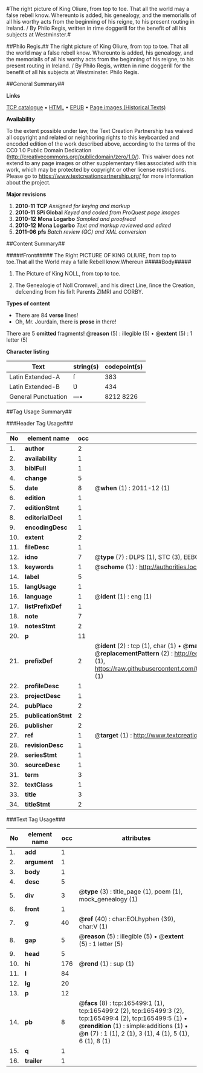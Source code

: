 #The right picture of King Oliure, from top to toe. That all the world may a false rebell know. Whereunto is added, his genealogy, and the memorialls of all his worthy acts from the beginning of his reigne, to his present routing in Ireland. / By Philo Regis, written in rime doggerill for the benefit of all his subjects at Westminster.#

##Philo Regis.##
The right picture of King Oliure, from top to toe. That all the world may a false rebell know. Whereunto is added, his genealogy, and the memorialls of all his worthy acts from the beginning of his reigne, to his present routing in Ireland. / By Philo Regis, written in rime doggerill for the benefit of all his subjects at Westminster.
Philo Regis.

##General Summary##

**Links**

[TCP catalogue](http://www.ota.ox.ac.uk/tcp/)  • 
[HTML](http://tei.it.ox.ac.uk/tcp/Texts-HTML/free/A91/A91837.html)  • 
[EPUB](http://tei.it.ox.ac.uk/tcp/Texts-EPUB/free/A91/A91837.epub) • 
[Page images (Historical Texts)](https://historicaltexts.jisc.ac.uk/eebo-99865453e)

**Availability**

To the extent possible under law, the Text Creation Partnership has waived all copyright and related or neighboring rights to this keyboarded and encoded edition of the work described above, according to the terms of the CC0 1.0 Public Domain Dedication (http://creativecommons.org/publicdomain/zero/1.0/). This waiver does not extend to any page images or other supplementary files associated with this work, which may be protected by copyright or other license restrictions. Please go to https://www.textcreationpartnership.org/ for more information about the project.

**Major revisions**

1. __2010-11__ __TCP__ *Assigned for keying and markup*
1. __2010-11__ __SPi Global__ *Keyed and coded from ProQuest page images*
1. __2010-12__ __Mona Logarbo__ *Sampled and proofread*
1. __2010-12__ __Mona Logarbo__ *Text and markup reviewed and edited*
1. __2011-06__ __pfs__ *Batch review (QC) and XML conversion*

##Content Summary##

#####Front#####
The Right PICTURE OF KING OLIURE, from top to toe.That all the World may a falſe Rebell know.Whereun
#####Body#####

1. The Picture of King NOLL, from top to toe.

1. The Genealogie of Noll Cromwell, and his direct Line, ſince the Creation, deſcending from his firſt Parents ZIMRI and CORBY.

**Types of content**

  * There are 84 **verse** lines!
  * Oh, Mr. Jourdain, there is **prose** in there!

There are 5 **omitted** fragments! 
 @__reason__ (5) : illegible (5)  •  @__extent__ (5) : 1 letter (5)

**Character listing**


|Text|string(s)|codepoint(s)|
|---|---|---|
|Latin Extended-A|ſ|383|
|Latin Extended-B|Ʋ|434|
|General Punctuation|—•|8212 8226|

##Tag Usage Summary##

###Header Tag Usage###

|No|element name|occ|attributes|
|---|---|---|---|
|1.|__author__|2||
|2.|__availability__|1||
|3.|__biblFull__|1||
|4.|__change__|5||
|5.|__date__|8| @__when__ (1) : 2011-12 (1)|
|6.|__edition__|1||
|7.|__editionStmt__|1||
|8.|__editorialDecl__|1||
|9.|__encodingDesc__|1||
|10.|__extent__|2||
|11.|__fileDesc__|1||
|12.|__idno__|7| @__type__ (7) : DLPS (1), STC (3), EEBO-CITATION (1), PROQUEST (1), VID (1)|
|13.|__keywords__|1| @__scheme__ (1) : http://authorities.loc.gov/ (1)|
|14.|__label__|5||
|15.|__langUsage__|1||
|16.|__language__|1| @__ident__ (1) : eng (1)|
|17.|__listPrefixDef__|1||
|18.|__note__|7||
|19.|__notesStmt__|2||
|20.|__p__|11||
|21.|__prefixDef__|2| @__ident__ (2) : tcp (1), char (1)  •  @__matchPattern__ (2) : ([0-9\-]+):([0-9IVX]+) (1), (.+) (1)  •  @__replacementPattern__ (2) : http://eebo.chadwyck.com/downloadtiff?vid=$1&page=$2 (1), https://raw.githubusercontent.com/textcreationpartnership/Texts/master/tcpchars.xml#$1 (1)|
|22.|__profileDesc__|1||
|23.|__projectDesc__|1||
|24.|__pubPlace__|2||
|25.|__publicationStmt__|2||
|26.|__publisher__|2||
|27.|__ref__|1| @__target__ (1) : http://www.textcreationpartnership.org/docs/. (1)|
|28.|__revisionDesc__|1||
|29.|__seriesStmt__|1||
|30.|__sourceDesc__|1||
|31.|__term__|3||
|32.|__textClass__|1||
|33.|__title__|3||
|34.|__titleStmt__|2||


###Text Tag Usage###

|No|element name|occ|attributes|
|---|---|---|---|
|1.|__add__|1||
|2.|__argument__|1||
|3.|__body__|1||
|4.|__desc__|5||
|5.|__div__|3| @__type__ (3) : title_page (1), poem (1), mock_genealogy (1)|
|6.|__front__|1||
|7.|__g__|40| @__ref__ (40) : char:EOLhyphen (39), char:V (1)|
|8.|__gap__|5| @__reason__ (5) : illegible (5)  •  @__extent__ (5) : 1 letter (5)|
|9.|__head__|5||
|10.|__hi__|176| @__rend__ (1) : sup (1)|
|11.|__l__|84||
|12.|__lg__|20||
|13.|__p__|12||
|14.|__pb__|8| @__facs__ (8) : tcp:165499:1 (1), tcp:165499:2 (2), tcp:165499:3 (2), tcp:165499:4 (2), tcp:165499:5 (1)  •  @__rendition__ (1) : simple:additions (1)  •  @__n__ (7) : 1 (1), 2 (1), 3 (1), 4 (1), 5 (1), 6 (1), 8 (1)|
|15.|__q__|1||
|16.|__trailer__|1||
